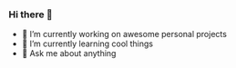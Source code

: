 ### Hi there 👋


<!--**Miglemus/Miglemus** is a ✨ _special_ ✨ repository because its `README.md` (this file) appears on your GitHub profile.

Here are some ideas to get you started:-->

- 🔭 I’m currently working on awesome personal projects
- 🌱 I’m currently learning cool things
- 💬 Ask me about anything

